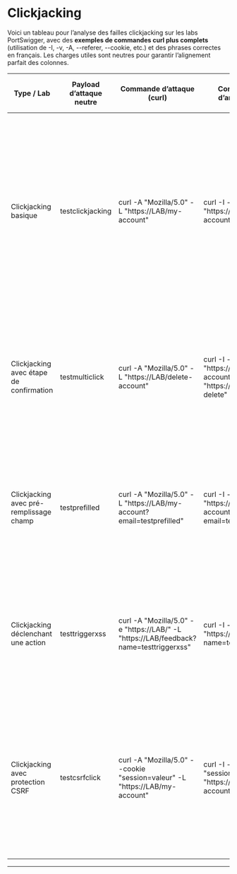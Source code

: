 # Clickjacking

Voici un tableau pour l’analyse des failles clickjacking sur les labs PortSwigger, avec des **exemples de commandes curl plus complets** (utilisation de -I, -v, -A, --referer, --cookie, etc.) et des phrases correctes en français. Les charges utiles sont neutres pour garantir l’alignement parfait des colonnes.

| Type / Lab                             | Payload d’attaque neutre    | Commande d’attaque (curl)                                                                                          | Commande(s) d’analyse curl                                                                                       | Élément d’analyse (raison préalable)                                    | Méthodologie détaillée de découverte                                                                                   | URL                                                                                   |
|-----------------------------------------|-----------------------------|--------------------------------------------------------------------------------------------------------------------|------------------------------------------------------------------------------------------------------------------|---------------------------------------------------------------------------|-----------------------------------------------------------------------------------------------------------------------|---------------------------------------------------------------------------------------|
| Clickjacking basique                   | testclickjacking            | curl -A "Mozilla/5.0" -L "https://LAB/my-account"                                                                  | curl -I -v "https://LAB/my-account"                                                                              | Absence d’en-tête de protection (X-Frame-Options, CSP frame-ancestors)   | Envoyez une requête GET sur la page cible avec un user-agent courant. Utilisez -I et -v pour afficher tous les en-têtes. Vérifiez l’absence de X-Frame-Options ou CSP frame-ancestors. Si ces protections sont absentes, la page est vulnérable. | https://portswigger.net/web-security/clickjacking                                   |
| Clickjacking avec étape de confirmation | testmulticlick              | curl -A "Mozilla/5.0" -L "https://LAB/delete-account"                                                              | curl -I -v "https://LAB/delete-account" ; curl -I -v "https://LAB/confirm-delete"                                | Absence d’en-tête de protection sur plusieurs étapes                      | Testez chaque étape critique du processus (suppression puis confirmation). Utilisez -I -v pour vérifier les en-têtes à chaque étape. Si l’une des étapes n’est pas protégée, la faille existe. | https://portswigger.net/web-security/clickjacking/lab-multistep                     |
| Clickjacking avec pré-remplissage champ | testprefilled               | curl -A "Mozilla/5.0" -L "https://LAB/my-account?email=testprefilled"                                              | curl -I -v "https://LAB/my-account?email=testprefilled"                                                          | Absence d’en-tête de protection et champ pré-rempli                        | Envoyez une requête avec un paramètre pré-rempli. Contrôlez les en-têtes avec -I -v. Si la page accepte le pré-remplissage et n’a pas de protection, la faille est présente. | https://portswigger.net/web-security/clickjacking/lab-prefilled-form-input           |
| Clickjacking déclenchant une action     | testtriggerxss              | curl -A "Mozilla/5.0" -e "https://LAB/" -L "https://LAB/feedback?name=testtriggerxss"                              | curl -I -v "https://LAB/feedback?name=testtriggerxss"                                                            | Absence d’en-tête de protection et action déclenchée par clic              | Utilisez --referer pour simuler une navigation réelle. Vérifiez les en-têtes avec -I -v. Si la page n’est pas protégée et qu’un clic déclenche une action, la faille est exploitable. | https://portswigger.net/web-security/clickjacking/lab-exploiting-to-trigger-dom-based-xss |
| Clickjacking avec protection CSRF       | testcsrfclick               | curl -A "Mozilla/5.0" --cookie "session=valeur" -L "https://LAB/my-account"                                        | curl -I -v --cookie "session=valeur" "https://LAB/my-account"                                                    | Présence d’un jeton CSRF mais absence de protection frame                  | Accédez à la page avec un cookie de session valide. Vérifiez les en-têtes avec -I -v. Si la page est accessible en iframe malgré la présence d’un jeton CSRF, la protection clickjacking est insuffisante. | https://portswigger.net/web-security/clickjacking/lab-basic-csrf-protected           |

---

